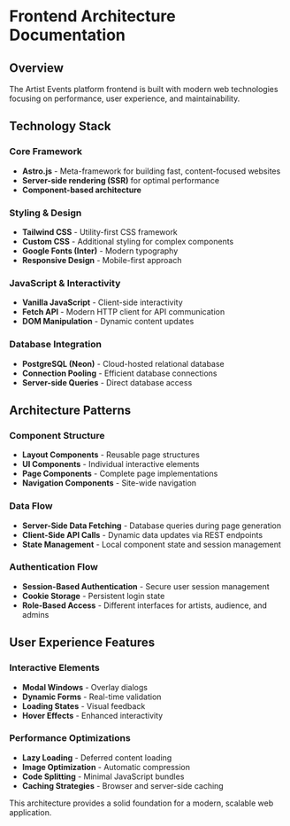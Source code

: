 # Frontend Architecture Documentation

## Overview
The Artist Events platform frontend is built with modern web technologies focusing on performance, user experience, and maintainability.

## Technology Stack

### Core Framework
- **Astro.js** - Meta-framework for building fast, content-focused websites
- **Server-side rendering (SSR)** for optimal performance
- **Component-based architecture**

### Styling & Design
- **Tailwind CSS** - Utility-first CSS framework
- **Custom CSS** - Additional styling for complex components
- **Google Fonts (Inter)** - Modern typography
- **Responsive Design** - Mobile-first approach

### JavaScript & Interactivity
- **Vanilla JavaScript** - Client-side interactivity
- **Fetch API** - Modern HTTP client for API communication
- **DOM Manipulation** - Dynamic content updates

### Database Integration
- **PostgreSQL (Neon)** - Cloud-hosted relational database
- **Connection Pooling** - Efficient database connections
- **Server-side Queries** - Direct database access

## Architecture Patterns

### Component Structure
- **Layout Components** - Reusable page structures
- **UI Components** - Individual interactive elements
- **Page Components** - Complete page implementations
- **Navigation Components** - Site-wide navigation

### Data Flow
- **Server-Side Data Fetching** - Database queries during page generation
- **Client-Side API Calls** - Dynamic data updates via REST endpoints
- **State Management** - Local component state and session management

### Authentication Flow
- **Session-Based Authentication** - Secure user session management
- **Cookie Storage** - Persistent login state
- **Role-Based Access** - Different interfaces for artists, audience, and admins

## User Experience Features

### Interactive Elements
- **Modal Windows** - Overlay dialogs
- **Dynamic Forms** - Real-time validation
- **Loading States** - Visual feedback
- **Hover Effects** - Enhanced interactivity

### Performance Optimizations
- **Lazy Loading** - Deferred content loading
- **Image Optimization** - Automatic compression
- **Code Splitting** - Minimal JavaScript bundles
- **Caching Strategies** - Browser and server-side caching

This architecture provides a solid foundation for a modern, scalable web application. 